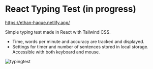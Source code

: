# React Typing Test (in progress)
https://ethan-haque.netlify.app/

Simple typing test made in React with Tailwind CSS. 
  * Time, words per minute and accuracy are tracked and displayed.
  * Settings for timer and number of sentences stored in local storage. Accessible with both keyboard and
mouse.

![typingtest](https://user-images.githubusercontent.com/40015195/187685994-e52e309c-65c7-4827-82cb-e89884863690.gif)
